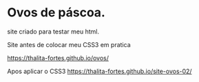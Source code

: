 # Ovos de páscoa.
 site criado para testar meu html.


Site antes de colocar meu CSS3 em pratica 

https://thalita-fortes.github.io/ovos/

Apos aplicar o CSS3
https://thalita-fortes.github.io/site-ovos-02/

